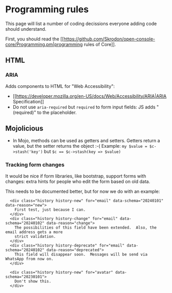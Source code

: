# Programming rules

This page will list a number of coding decissions everyone adding code should understand.

First, you should read the [[https://github.com/Skrodon/open-console-core/Programming.pm|programming rules of Core]].

## HTML

### ARIA

Adds components to HTML for "Web Accessibility":

  * [[https://developer.mozilla.org/en-US/docs/Web/Accessibility/ARIA|ARIA Specification]]
  * Do not use `aria-required` but `required` to form input fields: JS adds "(required)" to the placeholder.

## Mojolicious

  * In Mojo, methods can be used as getters and setters.  Getters return a value, but the setter returns the object :-( Example: `my $value = $c->stash('key')` but `$c == $c->stash(key => $value)`

### Tracking form changes

It would be nice if form libraries, like bootstrap, support forms with changes: extra
hints for people who edit the form based on old data.

This needs to be documented better, but for now we do with an example:
```
  <div class="history history-new" for="email" data-schema="20240101" data-reason="new">
    First test, just because I can. 
  </div>
  <div class="history history-change" for="email" data-schema="20240102" data-reason="change"> 
    The possibilities of this field have been extended.  Also, the email address gets a more
    strict validation.
  </div>
  <div class="history history-deprecate" for="email" data-schema="20240102" data-reason="deprecated">
    This field will disappear soon.  Messages will be send via WhatsApp from now on.
  </div>

  <div class="history history-new" for="avatar" data-schema="20230101">
    Don't show this.
  </div>
```

